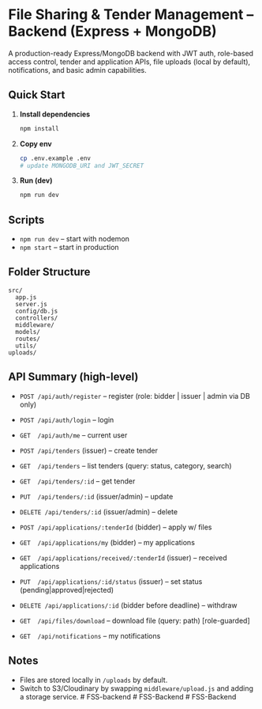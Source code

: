 # File Sharing & Tender Management – Backend (Express + MongoDB)

A production-ready Express/MongoDB backend with JWT auth, role-based access control, tender and application APIs,
file uploads (local by default), notifications, and basic admin capabilities.

## Quick Start

1. **Install dependencies**
   ```bash
   npm install
   ```
2. **Copy env**
   ```bash
   cp .env.example .env
   # update MONGODB_URI and JWT_SECRET
   ```
3. **Run (dev)**
   ```bash
   npm run dev
   ```

## Scripts
- `npm run dev` – start with nodemon
- `npm start` – start in production

## Folder Structure
```
src/
  app.js
  server.js
  config/db.js
  controllers/
  middleware/
  models/
  routes/
  utils/
uploads/
```

## API Summary (high-level)
- `POST /api/auth/register` – register (role: bidder | issuer | admin via DB only)
- `POST /api/auth/login` – login
- `GET  /api/auth/me` – current user

- `POST /api/tenders` (issuer) – create tender
- `GET  /api/tenders` – list tenders (query: status, category, search)
- `GET  /api/tenders/:id` – get tender
- `PUT  /api/tenders/:id` (issuer/admin) – update
- `DELETE /api/tenders/:id` (issuer/admin) – delete

- `POST /api/applications/:tenderId` (bidder) – apply w/ files
- `GET  /api/applications/my` (bidder) – my applications
- `GET  /api/applications/received/:tenderId` (issuer) – received applications
- `PUT  /api/applications/:id/status` (issuer) – set status (pending|approved|rejected)
- `DELETE /api/applications/:id` (bidder before deadline) – withdraw

- `GET  /api/files/download` – download file (query: path) [role-guarded]
- `GET  /api/notifications` – my notifications

## Notes
- Files are stored locally in `/uploads` by default.
- Switch to S3/Cloudinary by swapping `middleware/upload.js` and adding a storage service.
#   F S S - b a c k e n d  
 #   F S S - B a c k e n d  
 #   F S S - B a c k e n d  
 